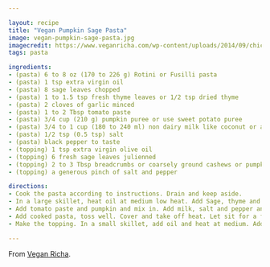 ```yaml
---

layout: recipe
title: "Vegan Pumpkin Sage Pasta"
image: vegan-pumpkin-sage-pasta.jpg
imagecredit: https://www.veganricha.com/wp-content/uploads/2014/09/chickpea-pasta-3842.jpg
tags: pasta

ingredients:
- (pasta) 6 to 8 oz (170 to 226 g) Rotini or Fusilli pasta
- (pasta) 1 tsp extra virgin oil
- (pasta) 8 sage leaves chopped
- (pasta) 1 to 1.5 tsp fresh thyme leaves or 1/2 tsp dried thyme
- (pasta) 2 cloves of garlic minced
- (pasta) 1 to 2 Tbsp tomato paste
- (pasta) 3/4 cup (210 g) pumpkin puree or use sweet potato puree
- (pasta) 3/4 to 1 cup (180 to 240 ml) non dairy milk like coconut or almond
- (pasta) 1/2 tsp (0.5 tsp) salt
- (pasta) black pepper to taste
- (topping) 1 tsp extra virgin olive oil
- (topping) 6 fresh sage leaves julienned
- (topping) 2 to 3 Tbsp breadcrumbs or coarsely ground cashews or pumpkin seeds
- (topping) a generous pinch of salt and pepper

directions:
- Cook the pasta according to instructions. Drain and keep aside.
- In a large skillet, heat oil at medium low heat. Add Sage, thyme and garlic and cook until garlic and herbs change color slightly. Stir frequently to avoid burning. At this point you can add in veggies or mushrooms and cook until golden.
- Add tomato paste and pumpkin and mix in. Add milk, salt and pepper and mix in. Bring to a boil. Taste and adjust salt.
- Add cooked pasta, toss well. Cover and take off heat. Let sit for a few minutes.
- Make the topping. In a small skillet, add oil and heat at medium. Add sage and cook for half a minute. Add breadcrumbs or coarsely chopped nuts and cook until golden and toasted. Add salt and pepper and mix in. Use to garnish the pasta generously. You can also sprinkle some pepita parm or other nut based parm.

---
```


From [Vegan Richa](https://www.veganricha.com/vegan-pumpkin-sage-pasta/).
